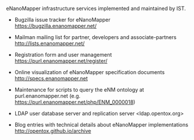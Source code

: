 eNanoMapper infrastructure services implemented and maintained by IST.

* Bugzilla issue tracker for eNanoMapper
  <https://bugzilla.enanomapper.net/>

* Mailman mailing list for partner, developers and associate-partners
  <http://lists.enanomapper.net/>

* Registration form and user management
  <https://purl.enanomapper.net/register/>

* Online visualization of eNanoMapper specification documents 
  <http://specs.enanomapper.net>

* Maintenance for scripts to query the eNM ontology at purl.enanomapper.net
  (e.g. <https://purl.enanomapper.net/php/ENM_0000018>)

* LDAP user database server and replication server
  <ldap.opentox.org>
  
* Blog entries with technical details about eNanoMapper implementations
  <http://opentox.github.io/archive>
